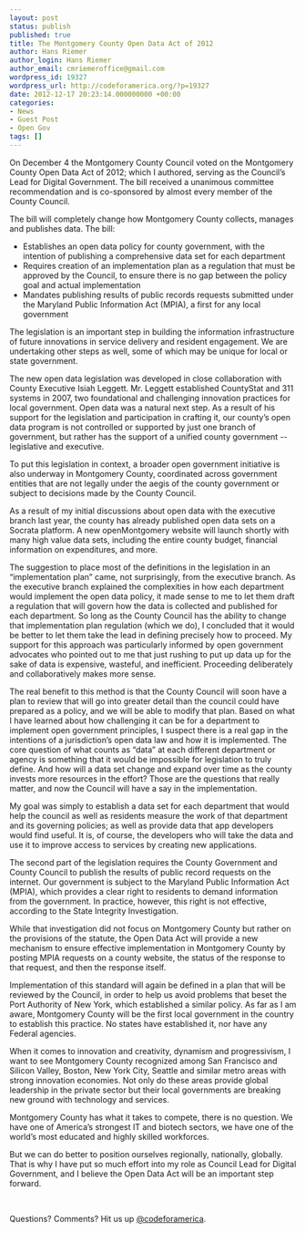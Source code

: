 ```yaml
---
layout: post
status: publish
published: true
title: The Montgomery County Open Data Act of 2012
author: Hans Riemer
author_login: Hans Riemer
author_email: cmriemeroffice@gmail.com
wordpress_id: 19327
wordpress_url: http://codeforamerica.org/?p=19327
date: 2012-12-17 20:23:14.000000000 +00:00
categories:
- News
- Guest Post
- Open Gov
tags: []
---
```

On December 4 the Montgomery County Council voted on the Montgomery County Open Data Act of 2012; which I authored, serving as the Council’s Lead for Digital Government. The bill received a unanimous committee recommendation and is co-sponsored by almost every member of the County Council.

The bill will completely change how Montgomery County collects, manages and publishes data. The bill:
<ul>
	<li>Establishes an open data policy for county government, with the intention of publishing a comprehensive data set for each department</li>
	<li>Requires creation of an implementation plan as a regulation that must be approved by the Council, to ensure there is no gap between the policy goal and actual implementation</li>
	<li>Mandates publishing results of public records requests submitted under the Maryland Public Information Act (MPIA), a first for any local government</li>
</ul>
The legislation is an important step in building the information infrastructure of future innovations in service delivery and resident engagement. We are undertaking other steps as well, some of which may be unique for local or state government.

The new open data legislation was developed in close collaboration with County Executive Isiah Leggett. Mr. Leggett established CountyStat and 311 systems in 2007, two foundational and challenging innovation practices for local government. Open data was a natural next step. As a result of his support for the legislation and participation in crafting it, our county’s open data program is not controlled or supported by just one branch of government, but rather has the support of a unified county government -- legislative and executive.

To put this legislation in context, a broader open government initiative is also underway in Montgomery County, coordinated across government entities that are not legally under the aegis of the county government or subject to decisions made by the County Council.

As a result of my initial discussions about open data with the executive branch last year, the county has already published open data sets on a Socrata platform. A new openMontgomery website will launch shortly with many high value data sets, including the entire county budget, financial information on expenditures, and more.

The suggestion to place most of the definitions in the legislation in an “implementation plan” came, not surprisingly, from the executive branch. As the executive branch explained the complexities in how each department would implement the open data policy, it made sense to me to let them draft a regulation that will govern how the data is collected and published for each department. So long as the County Council has the ability to change that implementation plan regulation (which we do), I concluded that it would be better to let them take the lead in defining precisely how to proceed. My support for this approach was particularly informed by open government advocates who pointed out to me that just rushing to put up data up for the sake of data is expensive, wasteful, and inefficient. Proceeding deliberately and collaboratively makes more sense.

The real benefit to this method is that the County Council will soon have a plan to review that will go into greater detail than the council could have prepared as a policy, and we will be able to modify that plan. Based on what I have learned about how challenging it can be for a department to implement open government principles, I suspect there is a real gap in the intentions of a jurisdiction’s open data law and how it is implemented. The core question of what counts as “data” at each different department or agency is something that it would be impossible for legislation to truly define. And how will a data set change and expand over time as the county invests more resources in the effort? Those are the questions that really matter, and now the Council will have a say in the implementation.

My goal was simply to establish a data set for each department that would help the council as well as residents measure the work of that department and its governing policies; as well as provide data that app developers would find useful. It is, of course, the developers who will take the data and use it to improve access to services by creating new applications.

The second part of the legislation requires the County Government and County Council to publish the results of public record requests on the internet. Our government is subject to the Maryland Public Information Act (MPIA), which provides a clear right to residents to demand information from the government. In practice, however, this right is not effective, according to the State Integrity Investigation.

While that investigation did not focus on Montgomery County but rather on the provisions of the statute, the Open Data Act will provide a new mechanism to ensure effective implementation in Montgomery County by posting MPIA requests on a county website, the status of the response to that request, and then the response itself.

Implementation of this standard will again be defined in a plan that will be reviewed by the Council, in order to help us avoid problems that beset the Port Authority of New York, which established a similar policy. As far as I am aware, Montgomery County will be the first local government in the country to establish this practice. No states have established it, nor have any Federal agencies.

When it comes to innovation and creativity, dynamism and progressivism, I want to see Montgomery County recognized among San Francisco and Silicon Valley, Boston, New York City, Seattle and similar metro areas with strong innovation economies. Not only do these areas provide global leadership in the private sector but their local governments are breaking new ground with technology and services.

Montgomery County has what it takes to compete, there is no question. We have one of America’s strongest IT and biotech sectors, we have one of the world’s most educated and highly skilled workforces.

But we can do better to position ourselves regionally, nationally, globally. That is why I have put so much effort into my role as Council Lead for Digital Government, and I believe the Open Data Act will be an important step forward.

&nbsp;

Questions? Comments? Hit us up <a href="http://twitter.com/codeforamerica" target="_blank">@codeforamerica</a>.
